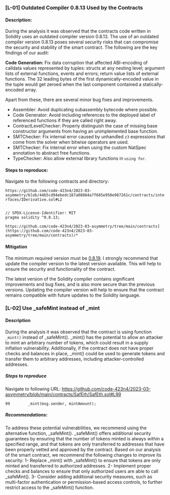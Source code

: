 ### [L-01] Outdated Compiler 0.8.13 Used by the Contracts

#### Description:

During the analysis it was observed that the contracts code written in Solidity uses an outdated compiler version 0.8.13. The use of an outdated compiler version 0.8.13 poses several security risks that can compromise the security and stability of the smart contract. The following are the key findings of our audit:

**Code Generation:** Fix data corruption that affected ABI-encoding of calldata values represented by tuples: structs at any nesting level; argument lists of external functions, events and errors; return value lists of external functions. The 32 leading bytes of the first dynamically-encoded value in the tuple would get zeroed when the last component contained a statically-encoded array.

Apart from these, there are several minor bug fixes and improvements.

- Assembler: Avoid duplicating subassembly bytecode where possible.
- Code Generator: Avoid including references to the deployed label of referenced functions if they are called right away.
- ContractLevelChecker: Properly distinguish the case of missing base constructor arguments from having an unimplemented base function.
- SMTChecker: Fix internal error caused by unhandled `z3` expressions that come from the solver when bitwise operators are used.
- SMTChecker: Fix internal error when using the custom NatSpec annotation to abstract free functions.
- TypeChecker: Also allow external library functions in `using for`.

#### Steps to reproduce:

Navigate to the following contracts and directory: 

`https://github.com/code-423n4/2023-03-asymmetry/blob/44b5cd94ebedc187a08884a7f685e950e987261c/contracts/interfaces/IDerivative.sol#L2`

````

// SPDX-License-Identifier: MIT
pragma solidity ^0.8.13;
````

`https://github.com/code-423n4/2023-03-asymmetry/tree/main/contracts](https://github.com/code-423n4/2023-03-asymmetry/tree/main/contracts)/*`

#### Mitigation

The minimum required version must be [0.8.19](https://github.com/ethereum/solidity/releases/tag/v0.8.19). I strongly recommend that  update the compiler version to the latest version available. This will help to ensure the security and functionality of the contract.

The latest version of the Solidity compiler contains significant improvements and bug fixes, and is also more secure than the previous versions. Updating the compiler version will help to ensure that the contract remains compatible with future updates to the Solidity language.



### [L-02] Use _safeMint instead of _mint

#### Description
During the analysis it was observed that the contract is using function `_mint()` instead of _safeMint(). _mint() has the potential to allow an attacker to mint an arbitrary number of tokens, which could result in a supply inflation vulnerability. Additionally, if the contract does not have proper checks and balances in place, _mint() could be used to generate tokens and transfer them to arbitrary addresses, including attacker-controlled addresses.

##### Steps to reproduce
Navigate to following URL: https://github.com/code-423n4/2023-03-asymmetry/blob/main/contracts/SafEth/SafEth.sol#L99
````
99        _mint(msg.sender, mintAmount);

````

##### Recommendations:
To address these potential vulnerabilities, we recommend using the alternative function, _safeMint(). _safeMint() offers additional security guarantees by ensuring that the number of tokens minted is always within a specified range, and that tokens are only transferred to addresses that have been properly vetted and approved by the contract.
Based on our analysis of the smart contract, we recommend the following changes to improve its security:
1- Replace _mint() with _safeMint() to ensure that tokens are only minted and transferred to authorized addresses.
2- Implement proper checks and balances to ensure that only authorized users are able to call _safeMint().
3- Consider adding additional security measures, such as multi-factor authentication or permission-based access controls, to further restrict access to the _safeMint() function.
